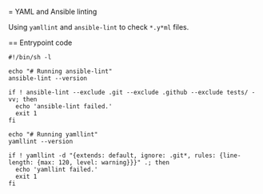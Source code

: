 = YAML and Ansible linting

Using `yamllint` and `ansible-lint` to check `*.y*ml` files.

== Entrypoint code

```console
#!/bin/sh -l

echo "# Running ansible-lint"
ansible-lint --version

if ! ansible-lint --exclude .git --exclude .github --exclude tests/ -vv; then
  echo 'ansible-lint failed.'
  exit 1
fi

echo "# Running yamllint"
yamllint --version

if ! yamllint -d "{extends: default, ignore: .git*, rules: {line-length: {max: 120, level: warning}}}" .; then
  echo 'yamllint failed.'
  exit 1
fi
```
